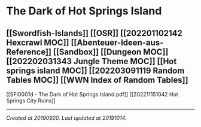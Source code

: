 # The Dark of Hot Springs Island
 [[Swordfish-Islands]] [[OSR]] [[202201102142 Hexcrawl MOC]] [[Abenteuer-Ideen-aus-Reference]] [[Sandbox]] [[Dungeon MOC]] [[202202031343 Jungle Theme MOC]] [[Hot springs island MOC]] [[202203091119 Random Tables MOC]] [[WWN Index of Random Tables]]
---

[[SFI0001d - The Dark of Hot Springs Island.pdf]]
[[202211151042 Hot Springs City Ruins]]


---

_Created at 20190920._
_Last updated at 20191014._



